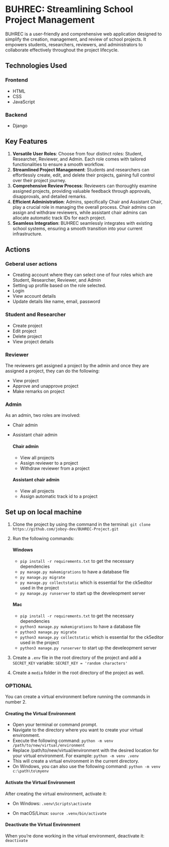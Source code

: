 # BUHREC: Streamlining School Project Management
BUHREC is a user-friendly and comprehensive web application designed to simplify the creation, management, and review of school projects. It empowers students, researchers, reviewers, and administrators to collaborate effectively throughout the project lifecycle.

## Technologies Used
### Frontend
- HTML
- CSS
- JavaScript
### Backend
- Django

## Key Features
1. **Versatile User Roles**: Choose from four distinct roles: Student, Researcher, Reviewer, and Admin. Each role comes with tailored functionalities to ensure a smooth workflow.
2. **Streamlined Project Management**: Students and researchers can effortlessly create, edit, and delete their projects, gaining full control over their project journey.
3. **Comprehensive Review Process**: Reviewers can thoroughly examine assigned projects, providing valuable feedback through approvals, disapprovals, and detailed remarks.
4. **Efficient Administration**: Admins, specifically Chair and Assistant Chair, play a crucial role in managing the overall process. Chair admins can assign and withdraw reviewers, while assistant chair admins can allocate automatic track IDs for each project.
5. **Seamless Integration**: BUHREC seamlessly integrates with existing school systems, ensuring a smooth transition into your current infrastructure.

## Actions
### Geberal user actions
- Creating account where they can select one of four roles which are Student, Researcher, Reviewer, and Admin
- Setting up profile based on the role selected.
- Login
- View account details
- Update details like name, email, password

### Student and Researcher
- Create project
- Edit project
- Delete project
- View project details

### Reviewer
The reviewers get assigned a project by the admin and once they are assigned a project, they can do the following:
- View project
- Approve and unapprove project
- Make remarks on project

### Admin
As an admin, two roles are involved:
- Chair admin
- Assistant chair admin

    #### Chair admin
    - View all projects
    - Assign reviewer to a project
    - Withdraw reviewer from a project

    #### Assistant chair admin
    - View all projects
    - Assign automatic track id to a project

## Set up on local machine
1. Clone the project by using the command in the terminal: `git clone https://github.com/joboy-dev/BUHREC-Project.git`
2. Run the following commands:
    #### Windows
    - `pip install -r requirements.txt` to get the necessary dependencies
    - `py manage.py makemigrations` to have a database file
    - `py manage.py migrate`
    - `py manage.py collectstatic` which is essential for the ck5editor used in the project
    - `py manage.py runserver` to start up the develeopment server

    #### Mac
    - `pip install -r requirements.txt` to get the necessary dependencies
    - `python3 manage.py makemigrations` to have a database file
    - `python3 manage.py migrate`
    - `python3 manage.py collectstatic` which is essential for the ck5editor used in the project
    - `python3 manage.py runserver` to start up the develeopment server
3. Create a `.env` file in the root directory of the project and add a `SECRET_KEY` variable:
    `SECRET_KEY = 'random characters'`
4. Create a `media` folder in the root directory of the project as well.

### OPTIONAL
You can create a virtual environment before running the commands in number 2.

#### Creating the Virtual Environment
- Open your terminal or command prompt.
- Navigate to the directory where you want to create your virtual environment.
- Execute the following command:
    `python -m venv /path/to/new/virtual/environment`
- Replace /path/to/new/virtual/environment with the desired location for your virtual environment. For example:
    `python -m venv .venv`
- This will create a virtual environment in the current directory.
- On Windows, you can also use the following command:
    `python -m venv c:\path\to\myenv`

#### Activate the Virtual Environment
After creating the virtual environment, activate it:
- On Windows:
    `.venv\Scripts\activate`

- On macOS/Linux:
    `source .venv/bin/activate`

#### Deactivate the Virtual Environment
When you’re done working in the virtual environment, deactivate it:
    `deactivate`